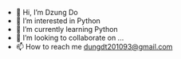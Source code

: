 - 👋 Hi, I’m Dzung Do
- 👀 I’m interested in Python
- 🌱 I’m currently learning Python
- 💞️ I’m looking to collaborate on ...
- 📫 How to reach me dungdt201093@gmail.com

<!---
dungtran201093/dungtran201093 is a ✨ special ✨ repository because its `README.md` (this file) appears on your GitHub profile.
You can click the Preview link to take a look at your changes.
--->
